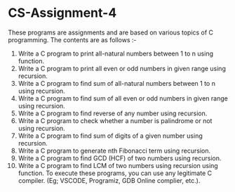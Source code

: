 # CS-Assignment-4
These programs are assignments and are based on various topics of C programming. The contents are as follows :-
1. Write a C program to print all-natural numbers between 1 to n using function. 
2. Write a C program to print all even or odd numbers in given range using recursion. 
3. Write a C program to find sum of all-natural numbers between 1 to n using recursion. 
4. Write a C program to find sum of all even or odd numbers in given range using recursion. 
5. Write a C program to find reverse of any number using recursion. 
6. Write a C program to check whether a number is palindrome or not using recursion. 
7. Write a C program to find sum of digits of a given number using recursion. 
8. Write a C program to generate nth Fibonacci term using recursion. 
9. Write a C program to find GCD (HCF) of two numbers using recursion. 
10. Write a C program to find LCM of two numbers using recursion using function.
To execute these programs, you can use any legitimate C compiler. (Eg; VSCODE, Programiz, GDB Online complier, etc.).
